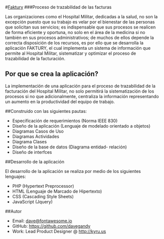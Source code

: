#[Faktury](http://eslendy.no-ip.biz/login/)
###Proceso de trazabilidad de las facturas

Las organizaciones como el Hospital Militar, dedicadas a la salud, no son la excepción puesto que su trabajo es velar por el bienestar de las personas que solicitan sus servicios; es indispensable que sus procesos se realicen de forma eficiente y oportuna, no solo en el área de la medicina si no también en sus procesos administrativos; de muchos de ellos depende la correcta disposición de los recursos, es por ello que se desarrolla la aplicación FAKTURY, el cual implementa un sistema de información que permite al Hospital Militar, sistematizar y optimizar el proceso de trazabilidad de la facturación.

## Por que se crea la aplicación?

La implementación de una aplicación para el proceso de trazabilidad de la facturación del Hospital Militar, no solo  permitirá la sistematización de los procesos si no que adicionalmente, centraliza la información representando un aumento en la productividad del equipo de trabajo.

##Construido con las siguientes pautas:

* Especificación de requerimientos (Norma IEEE 830)
* Diseño de la aplicación (Lenguaje de modelado orientado a objetos)
* Diagramas Casos de Uso
* Diagramas Actividades
* Diagrama Clases
* Diseño de la base de datos (Diagrama entidad- relación)
* Diseño de interfces

##Desarrollo de la aplicación

El desarrollo de la aplicación se realiza por medio de los siguientes lenguajes:
- PHP (Hypertext Preprocessor)
- HTML (Lenguaje de Marcado de Hipertexto)
- CSS (Cascading Style Sheets)
- JavaScript (Jquery)

##Autor
- Email: dave@fontawesome.io
- GitHub: https://github.com/davegandy
- Work: Lead Product Designer @ http://kyru.us
